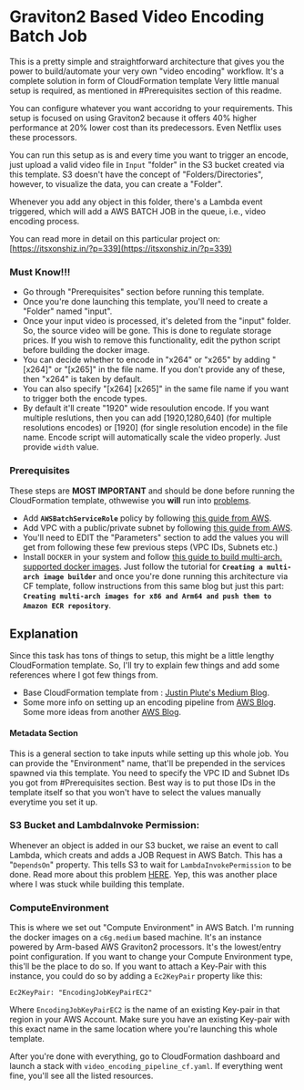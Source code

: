 # Graviton2 Based Video Encoding Batch Job
This is a pretty simple and straightforward architecture that gives you the power to build/automate your very own "video encoding" workflow. It's a complete solution in form of CloudFormation template Very little manual setup is required, as mentioned in #Prerequisites section of this readme.

You can configure whatever you want accoridng to your requirements. This setup is focused on using Graviton2 because it offers 40% higher performance at 20% lower cost than its predecessors. Even Netflix uses these processors.

You can run this setup as is and every time you want to trigger an encode, just upload a valid video file in `Input` "folder" in the S3 bucket created via this template. S3 doesn't have the concept of "Folders/Directories", however, to visualize the data, you can create a "Folder".

Whenever you add any object in this folder, there's a Lambda event triggered, which will add a AWS BATCH JOB in the queue, i.e., video encoding process.

You can read more in detail on this particular project on: [https://itsxonshiz.in/?p=339](https://itsxonshiz.in/?p=339)

### Must Know!!!
- Go through "Prerequisites" section before running this template.
- Once you're done launching this template, you'll need to create a "Folder" named "input".
- Once your input video is processed, it's deleted from the "input" folder. So, the source video will be gone. This is done to regulate storage prices. If you wish to remove this functionality, edit the python script before building the docker image.
- You can decide whether to encode in "x264" or "x265" by adding "[x264]" or "[x265]" in the file name. If you don't provide any of these, then "x264" is taken by default.
- You can also specify "[x264] [x265]" in the same file name if you want to trigger both the encode types.
- By default it'll create "1920" wide resoulution encode. If you want multiple reslutions, then you can add [1920,1280,640] (for multiple resolutions encodes) or [1920] (for single resolution encode) in the file name. Encode script will automatically scale the video properly. Just provide `width` value.

### Prerequisites
These steps are **MOST IMPORTANT** and should be done before running the CloudFormation template, othwewise you **will** run into [problems](https://stackoverflow.com/questions/69241422/user-batch-amazonaws-com-is-not-authorized-to-perform-stsassumerole-on-resour).
- Add **`AWSBatchServiceRole`** policy by following [this guide from AWS](https://docs.aws.amazon.com/batch/latest/userguide/service_IAM_role.html).
- Add VPC with a public/private subnet by following [this guide from AWS](https://docs.aws.amazon.com/batch/latest/userguide/create-public-private-vpc.html).
- You'll need to EDIT the "Parameters" section to add the values you will get from following these few previous steps (VPC IDs, Subnets etc.)
- Install `DOCKER` in your system and follow [this guide to build multi-arch. supported docker images](https://aws.amazon.com/blogs/compute/how-to-quickly-setup-an-experimental-environment-to-run-containers-on-x86-and-aws-graviton2-based-amazon-ec2-instances-effort-to-port-a-container-based-application-from-x86-to-graviton2/). Just follow the tutorial for **`Creating a multi-arch image builder`** and once you're done running this architecture via CF template, follow instructions from this same blog but just this part: **`Creating multi-arch images for x86 and Arm64 and push them to Amazon ECR repository`**.

## Explanation
Since this task has tons of things to setup, this might be a little lengthy CloudFormation template. So, I'll try to explain few things and add some references where I got few things from.

- Base CloudFormation template from : [Justin Plute's Medium Blog](https://medium.com/swlh/aws-batch-to-process-s3-events-388a77d0d9c2).
-  Some more info on setting up an encoding pipeline from [AWS Blog](https://aws.amazon.com/blogs/compute/deploy-an-8k-hevc-pipeline-using-amazon-ec2-p3-instances-with-aws-batch/). Some more ideas from another [AWS Blog](https://aws.amazon.com/blogs/compute/orchestrating-an-application-process-with-aws-batch-using-aws-cloudformation/).

#### Metadata Section
This is a general section to take inputs while setting up this whole job. You can provide the "Environment" name, that'll be prepended in the services spawned via this template. You need to specify the VPC ID and Subnet IDs you got from #Prerequisites section.
Best way is to put those IDs in the template itself so that you won't have to select the values manually everytime you set it up.

### S3 Bucket and LambdaInvoke Permission:
Whenever an object is added in our S3 bucket, we raise an event to call Lambda, which creats and adds a JOB Request in AWS Batch. This has a "`DependsOn`" property. This tells S3 to wait for `LambdaInvokePermission` to be done. Read more about this problem [HERE](https://aws.amazon.com/premiumsupport/knowledge-center/lambda-subscribe-push-cloudformation/). Yep, this was another place where I was stuck while building this template.

### ComputeEnvironment
This is where we set out "Compute Environment" in AWS Batch. I'm running the docker images on a `c6g.medium` based machine. It's an instance powered by Arm-based AWS Graviton2 processors. It's the lowest/entry point configuration. If you want to change your Compute Environment type, this'll be the place to do so.
If you want to attach a Key-Pair with this instance, you could do so by adding a `Ec2KeyPair` property like this:
```
Ec2KeyPair: "EncodingJobKeyPairEC2"
```
Where `EncodingJobKeyPairEC2` is the name of an existing Key-pair in that region in your AWS Account. Make sure you have an existing Key-pair with this exact name in the same location where you're launching this whole template.


After you're done with everything, go to CloudFormation dashboard and launch a stack with `video_encoding_pipeline_cf.yaml`. If everything went fine, you'll see all the listed resources.


